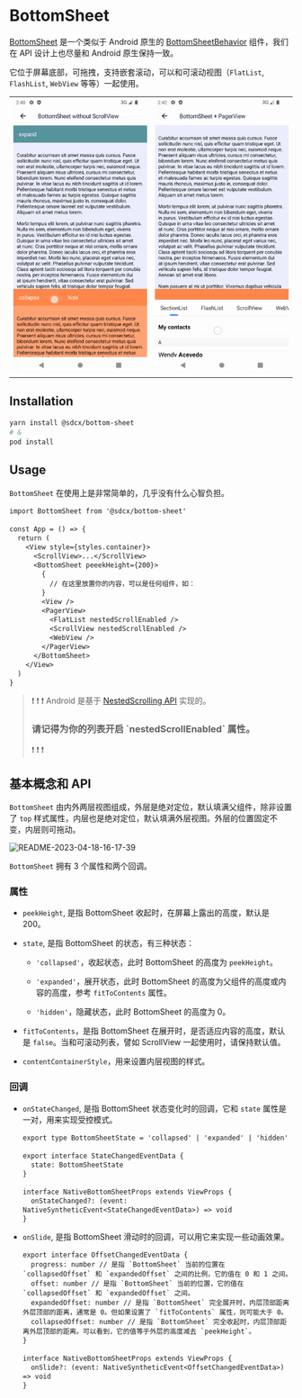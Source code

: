 # BottomSheet

[BottomSheet](https://github.com/sdcxtech/react-native-troika/blob/master/packages/bottom-sheet/README.md) 是一个类似于 Android 原生的 [BottomSheetBehavior](https://developer.android.com/reference/com/google/android/material/bottomsheet/BottomSheetBehavior) 组件，我们在 API 设计上也尽量和 Android 原生保持一致。

它位于屏幕底部，可拖拽，支持嵌套滚动，可以和可滚动视图（`FlatList`, `FlashList`, `WebView` 等等）一起使用。

|                                                      |                                                     |
| ---------------------------------------------------- | --------------------------------------------------- |
| <img src="./docs/assets/scrollview.gif" width="320"> | <img src="./docs/assets/pagerview.gif" width="320"> |

## Installation

```bash
yarn install @sdcx/bottom-sheet
# &
pod install
```

## Usage

`BottomSheet` 在使用上是非常简单的，几乎没有什么心智负担。

```tsx
import BottomSheet from '@sdcx/bottom-sheet'

const App = () => {
  return (
    <View style={styles.container}>
      <ScrollView>...</ScrollView>
      <BottomSheet peeekHeight={200}>
        {
          // 在这里放置你的内容，可以是任何组件，如：
        }
        <View />
        <PagerView>
          <FlatList nestedScrollEnabled />
          <ScrollView nestedScrollEnabled />
          <WebView />
        </PagerView>
      </BottomSheet>
    </View>
  )
}
```

> :exclamation: :exclamation: :exclamation:
> Android 是基于 [NestedScrolling API](https://developer.android.com/reference/androidx/core/view/NestedScrollingChild) 实现的。
>
> <h3>请记得为你的列表开启 `nestedScrollEnabled` 属性。</h3>
>
> :exclamation: :exclamation: :exclamation:

## 基本概念和 API

`BottomSheet` 由内外两层视图组成，外层是绝对定位，默认填满父组件，除非设置了 `top` 样式属性，内层也是绝对定位，默认填满外层视图。外层的位置固定不变，内层则可拖动。

![README-2023-04-18-16-17-39](https://todoit.oss-cn-shanghai.aliyuncs.com/assets/README-2023-04-18-16-17-39.png)

`BottomSheet` 拥有 3 个属性和两个回调。

### 属性

- `peekHeight`, 是指 BottomSheet 收起时，在屏幕上露出的高度，默认是 200。

- `state`, 是指 BottomSheet 的状态，有三种状态：

  - `'collapsed'`，收起状态，此时 BottomSheet 的高度为 `peekHeight`。

  - `'expanded'`，展开状态，此时 BottomSheet 的高度为父组件的高度或内容的高度，参考 `fitToContents` 属性。

  - `'hidden'`，隐藏状态，此时 BottomSheet 的高度为 0。

- `fitToContents`，是指 BottomSheet 在展开时，是否适应内容的高度，默认是 `false`。当和可滚动列表，譬如 ScrollView 一起使用时，请保持默认值。

- `contentContainerStyle`，用来设置内层视图的样式。

### 回调

- `onStateChanged`, 是指 BottomSheet 状态变化时的回调，它和 `state` 属性是一对，用来实现受控模式。

  ```tsx
  export type BottomSheetState = 'collapsed' | 'expanded' | 'hidden'

  export interface StateChangedEventData {
    state: BottomSheetState
  }

  interface NativeBottomSheetProps extends ViewProps {
    onStateChanged?: (event: NativeSyntheticEvent<StateChangedEventData>) => void
  }
  ```

- `onSlide`, 是指 BottomSheet 滑动时的回调，可以用它来实现一些动画效果。

  ```tsx
  export interface OffsetChangedEventData {
    progress: number // 是指 `BottomSheet` 当前的位置在 `collapsedOffset` 和 `expandedOffset` 之间的比例，它的值在 0 和 1 之间。
    offset: number // 是指 `BottomSheet` 当前的位置，它的值在 `collapsedOffset` 和 `expandedOffset` 之间。
    expandedOffset: number // 是指 `BottomSheet` 完全展开时，内层顶部距离外层顶部的距离，通常是 0。但如果设置了 `fitToContents` 属性，则可能大于 0。
    collapsedOffset: number // 是指 `BottomSheet` 完全收起时，内层顶部距离外层顶部的距离。可以看到，它的值等于外层的高度减去 `peekHeight`。
  }

  interface NativeBottomSheetProps extends ViewProps {
    onSlide?: (event: NativeSyntheticEvent<OffsetChangedEventData>) => void
  }
  ```

